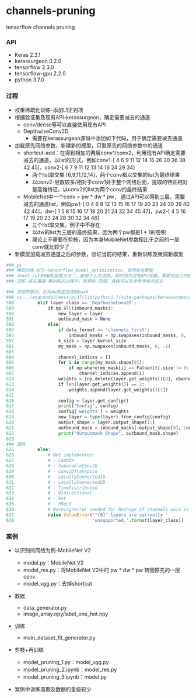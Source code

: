 # channels-pruning
tensorflow channels pruning

### API

* Keras                     2.3.1
* kerassurgeon       0.2.0
* tensorflow             2.3.0
* tensorflow-gpu     2.2.0
* python                    3.7.0

### 过程

* 权重稀疏化训练-添加L1正则项
* 根据验证集及现有API-kerassurgeon，确定需要减去的通道
  * conv/dense等可以直接使用现有API
  * DepthwiseConv2D
    * 需要在kerassurgeon源码中添加如下代码，用于确定需要减去通道
* 加载原先网络参数，新建新的模型，只取原先的网络参数中的通道
  * shortcut-add：在得到相加的两层conv1/conv2，利用现有API确定需要减去的通道，以list的形式，例如conv1-[ 4  6  9 11 12 14 16 26 30 36 38 42 45]，conv2-[ 6  7  9 11 12 13 14 16 24 29 34]
    * 两个list取交集 [6,9,11,12,14]，两个conv都以交集的list为最终结果
    * 以conv2-层数较多/相对于conv1处于整个网络后面，提取的特征相对是高维特征，以conv2的list为两个conv的最终结果
  * MobileNet中一个conv = pw * dw * pw， 通过API可以得到三层，需要减去的通道list，例如pw1-[ 0  4  6  8 12 13 15 16 17 19 20 23 24 30 39 40 42 44]，dw-[ 1  5  8 15 16 17 19 20 21 24 32 34 45 47]，pw2-[ 4  5 16 17 19 20 23 24 28 30 32 34 46]
    * 三个list取交集，例子中不存在
    * 以dw的list为三层的最终结果，因为两个pw都是1 * 1的卷积
    * 理论上不需要在剪枝，因为本身MobileNet参数相比于之前的一层conv就比较少了
* 新模型加载减去通道之后的参数，验证当前的结果，重新训练及微调新模型

~~~python
### ps
### 稀疏训练-API-tensorflow_model_optimization，官网存在教程
### short-cut和DW的剪裁方法二，都是个人的选择，同时因为没有API处理，需要对自己的模型很熟悉，一般整个模型的weights里面，len(conv/dw)==2,权重+偏置；len(BN)==4,权重+偏置+均值+方差
### 训练-减去通道-再训练的过程中，有预热-回温，具体可以在参考当年的论文
~~~

~~~python
### 添加的部分，针对dw的定位得到mask
### vi ../anaconda3/envs/py37/lib/python3.7/site-packages/kerassurgeon/surgeon.py
588         elif layer_class == 'DepthwiseConv2D':
589             if np.all(inbound_masks):
590                 new_layer = layer
591                 outbound_mask = None
592             else:
593                 if data_format == 'channels_first':
595                     inbound_masks = np.swapaxes(inbound_masks, 0, -1)
597                 k_size = layer.kernel_size
601                 my_mask = np.swapaxes(inbound_masks, 0, -1)
603
604                 channel_indices = []
605                 for i in range(my_mask.shape[0]):
606                     if np.where(my_mask[i] == False)[0].size != 0:
607                         channel_indices.append(i)
610                 weights = [np.delete(layer.get_weights()[0], channel_indices, axis=-2)]
613                 if len(layer.get_weights()) == 2:
614                     weights.append(layer.get_weights()[1])
615
616                 config = layer.get_config()
617                 print("Config", config)
618                 config['weights'] = weights
619                 new_layer = type(layer).from_config(config)
620                 output_shape = layer.output_shape[1:]
621                 outbound_mask = inbound_masks[:output_shape[0], :output_shape[1], :]
622                 print("Outputmask Shape", outbound_mask.shape)
623     
### 源码
625         else:
626             # Not implemented:
627             # - Lambda
628             # - SeparableConv2D
629             # - Conv2DTranspose
630             # - LocallyConnected1D
631             # - LocallyConnected2D
632             # - TimeDistributed
633             # - Bidirectional
634             # - Dot
635             # - PReLU
636             # Warning/error needed for Reshape if channels axis is split
637             raise ValueError('"{0}" layers are currently '
638                              'unsupported.'.format(layer_class))
~~~

### 案例

* 以识别的网络为例-MobileNet V2
  * model.py：MobileNet V2
  * model_res.py：将MobileNet V2中的 pw * dw * pw 转回原先的一层conv
  * model_vgg.py：去掉shortcut
* 数据
  * data_generator.py
  * image_array.npy/label_one_hot.npy
* 训练
  * main_dataset_fit_generator.py
* 剪枝+再训练
  * model_pruning_1.py：model_vgg.py
  * model_pruning_2.ipynb：model_res.py
  * model_pruning_3.ipynb：model.py

* 案例中训练周期及数据的量级较少
